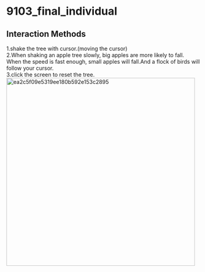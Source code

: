 # 9103_final_individual
## Interaction Methods
1.shake the tree with cursor.(moving the cursor)  
2.When shaking an apple tree slowly, big apples are more likely to fall. When the speed is fast enough, small apples will fall.And a flock of birds will follow your cursor.  
3.click the screen to reset the tree.
<img width="491" alt="ea2c5f09e5319ee180b592e153c2895" src="https://github.com/IAPEY/9103_final_individual/assets/129077906/94f7c36f-e7e0-46ab-9d9b-8518b3826d59">
